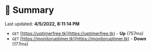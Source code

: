 # 📖 Summary
Last updated: **4/5/2022, 8:11:14 PM**

- `GET` [https://uptimerfree.tk](https://uptimerfree.tk) - **Up** (757ms)
- `GET` [https://monitoruptimer.tk](https://monitoruptimer.tk) - **Down** (177ms)
